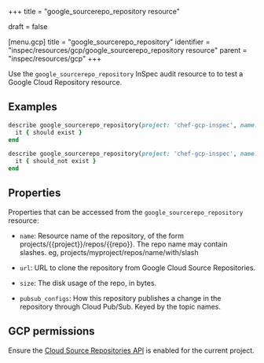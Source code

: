 +++
title = "google_sourcerepo_repository resource"

draft = false


[menu.gcp]
title = "google_sourcerepo_repository"
identifier = "inspec/resources/gcp/google_sourcerepo_repository resource"
parent = "inspec/resources/gcp"
+++

Use the `google_sourcerepo_repository` InSpec audit resource to to test a Google Cloud Repository resource.

## Examples

```ruby
describe google_sourcerepo_repository(project: 'chef-gcp-inspec', name: 'inspec-gcp-repository') do
  it { should exist }
end

describe google_sourcerepo_repository(project: 'chef-gcp-inspec', name: 'nonexistent') do
  it { should_not exist }
end
```

## Properties

Properties that can be accessed from the `google_sourcerepo_repository` resource:


  * `name`: Resource name of the repository, of the form projects/{{project}}/repos/{{repo}}. The repo name may contain slashes. eg, projects/myproject/repos/name/with/slash

  * `url`: URL to clone the repository from Google Cloud Source Repositories.

  * `size`: The disk usage of the repo, in bytes.

  * `pubsub_configs`: How this repository publishes a change in the repository through Cloud Pub/Sub.  Keyed by the topic names.


## GCP permissions

Ensure the [Cloud Source Repositories API](https://console.cloud.google.com/apis/library/sourcerepo.googleapis.com/) is enabled for the current project.
